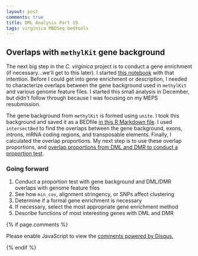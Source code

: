 ```yaml
---
layout: post
comments: true
title: DML Analysis Part 19
tags: virginica MBDSeq bedtools
---
```


## Overlaps with `methylKit` gene background

The next big step in the *C. virginica* project is to conduct a gene enrichment (if necessary...we'll get to this later). I started [this notebook](https://github.com/fish546-2018/yaamini-virginica/blob/master/notebooks/2018-12-02-Gene-Enrichment-Analysis.ipynb) with that intention. Before I could get into gene enrichment or description, I needed to characterize overlaps between the gene background used in `methylKit` and various genome feature files. I started this small analysis in December, but didn't follow through because I was focusing on my MEPS resubmission.

The gene background from `methylKit` is formed using `unite`. I took this background and saved it as a BEDfile [in this R Markdown file](https://github.com/fish546-2018/yaamini-virginica/blob/master/analyses/2018-10-25-MethylKit/2018-10-25-MethylKit.Rmd). I used `intersectBed` to find the overlaps between the gene background, exons, introns, mRNA coding regions, and transposable elements. Finally, I calculated the overlap proportions. My next step is to use these overlap proportions, and [overlap proportions from DML and DMR to conduct a proportion test](https://github.com/fish546-2018/yaamini-virginica/blob/master/notebooks/2018-11-01-DML-and-DMR-Analysis.ipynb).

### Going forward

1. Conduct a proportion test with gene background and DML/DMR overlaps with genome feature files
2. See how `min_cov`, alignment stringency, or SNPs affect clustering
3. Determine if a formal gene enrichment is necessary
4. If necessary, select the most appropriate gene enrichment method
5. Describe functions of most interesting genes with DML and DMR

{% if page.comments %}

<div id="disqus_thread"></div>
<script>

/**
*  RECOMMENDED CONFIGURATION VARIABLES: EDIT AND UNCOMMENT THE SECTION BELOW TO INSERT DYNAMIC VALUES FROM YOUR PLATFORM OR CMS.
*  LEARN WHY DEFINING THESE VARIABLES IS IMPORTANT: https://disqus.com/admin/universalcode/#configuration-variables*/
/*
var disqus_config = function () {
this.page.url = PAGE_URL;  // Replace PAGE_URL with your page's canonical URL variable
this.page.identifier = PAGE_IDENTIFIER; // Replace PAGE_IDENTIFIER with your page's unique identifier variable
};
*/
(function() { // DON'T EDIT BELOW THIS LINE
var d = document, s = d.createElement('script');
s.src = 'https://the-responsible-grad-student.disqus.com/embed.js';
s.setAttribute('data-timestamp', +new Date());
(d.head || d.body).appendChild(s);
})();
</script>
<noscript>Please enable JavaScript to view the <a href="https://disqus.com/?ref_noscript">comments powered by Disqus.</a></noscript>

{% endif %}

<script id="dsq-count-scr" src="//the-responsible-grad-student.disqus.com/count.js" async></script>
